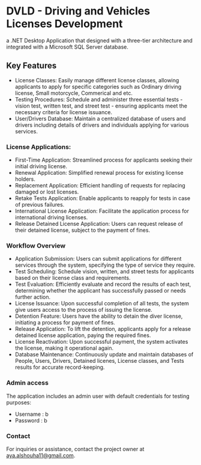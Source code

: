 # DVLD - Driving and Vehicles Licenses Development
a .NET Desktop Application that designed with a three-tier architecture and integrated with a Microsoft SQL Server database.

## Key Features
 - License Classes: Easily manage different license classes, allowing applicants to apply for specific categories such as Ordinary driving license, Small motorcycle, Commerical and etc.
- Testing Procedures: Schedule and administer three essential tests - vision test, written test, and street test - ensuring applicants meet the necessary criteria for license issuance.
- User/Drivers Database: Maintain a centralized database of users and drivers including details of drivers and individuals applying for various services.

### License Applications:
- First-Time Application: Streamlined process for applicants seeking their initial driving license.
- Renewal Application: Simplified renewal process for existing license holders.
- Replacement Application: Efficient handling of requests for replacing damaged or lost licenses.
- Retake Tests Application: Enable applicants to reapply for tests in case of previous failures.
- International License Application: Facilitate the application process for international driving licenses.
- Release Detained License Application: Users can request  release of their detained license, subject to the payment of fines.

### Workflow Overview
- Application Submission: Users can submit applications for different services through the system, specifying the type of service they require.
- Test Scheduling: Schedule vision, written, and street tests for applicants based on their license class and requirements.
- Test Evaluation: Efficiently evaluate and record the results of each test, determining whether the applicant has successfully passed or needs further action.
- License Issuance: Upon successful completion of all tests, the system give users access to the process of issuing the license.
- Detention Feature: Users have the ability to detain the diver license, initiating a process for payment of fines.
- Release Application: To lift the detention, applicants apply for a release detained license application, paying the required fines.
- License Reactivation: Upon successful payment, the system activates the license, making it operational again.
- Database Maintenance: Continuously update and maintain databases of People, Users, Drivers, Detained licenes, License classes, and Tests results for accurate record-keeping.

### Admin access
The application includes an admin user with default credentials for testing purposes:
- Username : b
- Password : b

### Contact
For inquiries or assistance, contact the project owner at aya.alshouha11@gmail.com.
